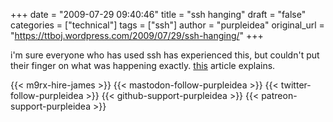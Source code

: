 +++
date = "2009-07-29 09:40:46"
title = "ssh hanging"
draft = "false"
categories = ["technical"]
tags = ["ssh"]
author = "purpleidea"
original_url = "https://ttboj.wordpress.com/2009/07/29/ssh-hanging/"
+++

i'm sure everyone who has used ssh has experienced this, but couldn't put their finger on what was happening exactly. <a href="http://www.snailbook.com/faq/background-jobs.auto.html">this</a> article explains.

{{< m9rx-hire-james >}}
{{< mastodon-follow-purpleidea >}}
{{< twitter-follow-purpleidea >}}
{{< github-support-purpleidea >}}
{{< patreon-support-purpleidea >}}
